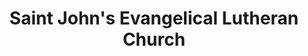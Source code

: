 ---
layout: repo
title: "Saint John's Evangelical Lutheran Church"
id: 15343
permalink: repos/15343/
---